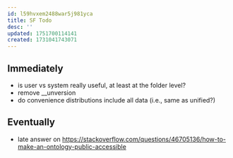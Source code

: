 ```yaml
---
id: l59hvxem2488war5j981yca
title: SF Todo
desc: ''
updated: 1751700114141
created: 1731041743071
---
```


## Immediately

- is user vs system really useful, at least at the folder level?
- remove __unversion
- do convenience distributions include all data (i.e., same as unified?)

## Eventually

- late answer on https://stackoverflow.com/questions/46705136/how-to-make-an-ontology-public-accessible